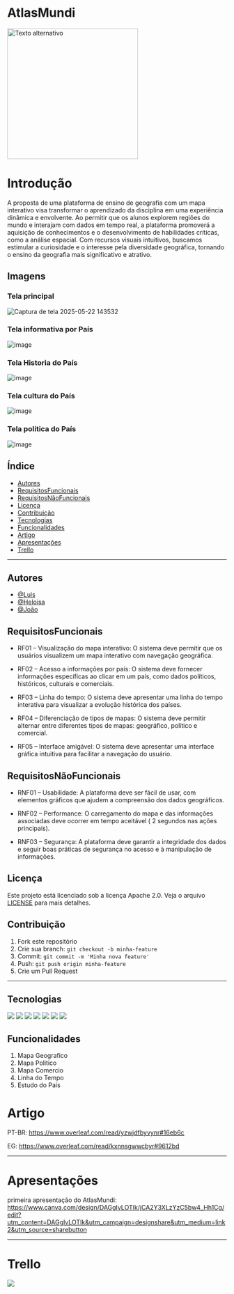 

# AtlasMundi   

  <img src="https://github.com/user-attachments/assets/1c90d2d4-fd7b-4072-bd51-f8ee0aaabcf2" alt="Texto alternativo" width="300" >





# Introdução 



A proposta de uma plataforma de ensino de geografia com um mapa interativo visa transformar o aprendizado da disciplina em uma experiência dinâmica e envolvente. Ao permitir que os alunos explorem regiões do mundo e interajam com dados em tempo real, a plataforma promoverá a aquisição de conhecimentos e o desenvolvimento de habilidades críticas, como a análise espacial. Com recursos visuais intuitivos, buscamos estimular a curiosidade e o interesse pela diversidade geográfica, tornando o ensino da geografia mais significativo e atrativo.


## Imagens


### Tela principal
![Captura de tela 2025-05-22 143532](https://github.com/user-attachments/assets/e9b04445-2815-47e5-9f0c-9c77281b2191)



### Tela informativa por País
![image](https://github.com/user-attachments/assets/4a32376b-2e3b-4336-a060-b3393f1ac589)


### Tela Historia do País
![image](https://github.com/user-attachments/assets/2ba0799b-13c9-4eca-b4a8-02101ebe7237)


### Tela cultura do País
![image](https://github.com/user-attachments/assets/ccafc4e3-376f-4992-856d-6d6318ae558e)


### Tela politica do País
![image](https://github.com/user-attachments/assets/a4f47418-82ed-4dcd-b456-f17e21149b6a)



## Índice


- [Autores](#Autores)
- [RequisitosFuncionais](#RequisitosFuncionais)
- [RequisitosNãoFuncionais](#RequisitosNãoFuncionais)
- [Licença](#Licença)
- [Contribuição](#Contribuição)
- [Tecnologias](#Tecnologias)
- [Funcionalidades](#Funcionalidades)
- [Artigo](#Artigo)
- [Apresentações](#Apresentações)
- [Trello](#Trello)



  
---

## Autores

- [@Luis](https://github.com/luis-henrique-santarem)
- [@Heloisa](https://github.com/LiviaSobral)
- [@João](https://github.com/JoaoPedroBackXavier)



## RequisitosFuncionais

- RF01 – Visualização do mapa interativo: O sistema deve permitir que os usuários visualizem um mapa interativo com navegação geográfica.

- RF02 – Acesso a informações por país: O sistema deve fornecer informações específicas ao clicar em um país, como dados políticos, históricos, culturais e comerciais.

- RF03 – Linha do tempo: O sistema deve apresentar uma linha do tempo interativa para visualizar a evolução histórica dos países.

- RF04 – Diferenciação de tipos de mapas: O sistema deve permitir alternar entre diferentes tipos de mapas: geográfico, político e comercial.

- RF05 – Interface amigável: O sistema deve apresentar uma interface gráfica intuitiva para facilitar a navegação do usuário.

## RequisitosNãoFuncionais

- RNF01 – Usabilidade: A plataforma deve ser fácil de usar, com elementos gráficos que ajudem a compreensão dos dados geográficos.

- RNF02 – Performance: O carregamento do mapa e das informações associadas deve ocorrer em tempo aceitável ( 2 segundos nas ações principais).

- RNF03 – Segurança: A plataforma deve garantir a integridade dos dados e seguir boas práticas de segurança no acesso e à manipulação de informações.



## Licença



Este projeto está licenciado sob a licença Apache 2.0. Veja o arquivo [LICENSE](LICENSE.md) para mais detalhes.




## Contribuição

1. Fork este repositório
2. Crie sua branch: `git checkout -b minha-feature`
3. Commit: `git commit -m 'Minha nova feature'`
4. Push: `git push origin minha-feature`
5. Crie um Pull Request


---

## Tecnologias

![](https://img.shields.io/badge/TypeScript-3178C6.svg?style=for-the-badge&logo=TypeScript&logoColor=white)
![](https://img.shields.io/badge/HTML5-E34F26.svg?style=for-the-badge&logo=HTML5&logoColor=white)
![](https://img.shields.io/badge/CSS-663399.svg?style=for-the-badge&logo=CSS&logoColor=white)
![](https://img.shields.io/badge/MySQL-4479A1.svg?style=for-the-badge&logo=MySQL&logoColor=white)
![](https://img.shields.io/badge/Overleaf-47A141.svg?style=for-the-badge&logo=Overleaf&logoColor=white)
![](https://img.shields.io/badge/Git-F05032.svg?style=for-the-badge&logo=Git&logoColor=white)
![](https://img.shields.io/badge/GitHub-181717.svg?style=for-the-badge&logo=GitHub&logoColor=white)

## Funcionalidades

1. Mapa Geografico
2. Mapa Politico
3. Mapa Comercio
4. Linha do Tempo
5. Estudo do Pais



# Artigo

PT-BR:
https://www.overleaf.com/read/yzwjdfbyvynr#16eb6c


EG:
https://www.overleaf.com/read/kxnnsgwwcbyr#9612bd

---

# Apresentações

primeira apresentação do AtlasMundi:
https://www.canva.com/design/DAGgIvLOTIk/jCA2Y3XLzYzC5bw4_Hh1Cg/edit?utm_content=DAGgIvLOTIk&utm_campaign=designshare&utm_medium=link2&utm_source=sharebutton

---


# Trello

![](https://trello.com/b/2vIJh9Mx/atlasmundi-trello)







